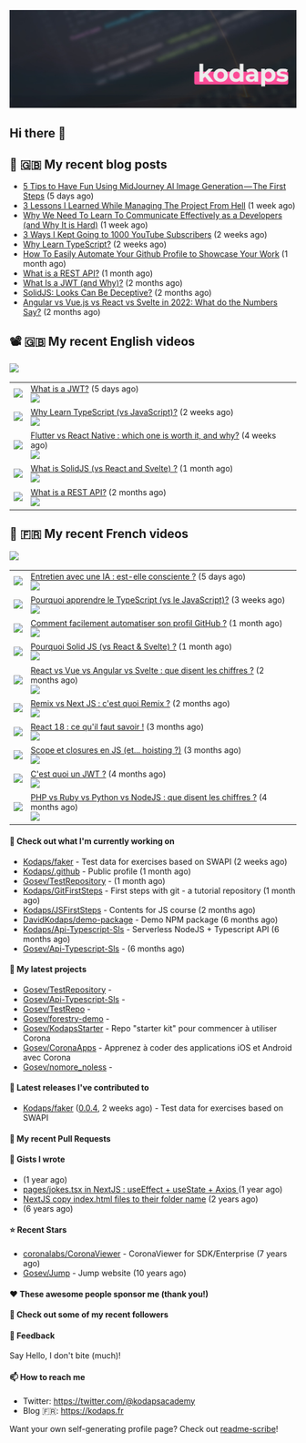 ![This is an image](images/header.jpg)

## Hi there 👋


## 📜 🇬🇧 My recent blog posts

- [5 Tips to Have Fun Using MidJourney AI Image Generation — The First Steps](https://gosev.medium.com/5-tips-to-have-fun-using-midjourney-ai-image-generation-the-first-steps-81cf44a53931?source=rss-e68daed69805------2) (5 days ago)
- [3 Lessons I Learned While Managing The Project From Hell](https://medium.com/illumination/3-lessons-i-learned-while-managing-the-project-from-hell-e31196db2d5f?source=rss-e68daed69805------2) (1 week ago)
- [Why We Need To Learn To Communicate Effectively as a Developers (and Why It is Hard)](https://gosev.medium.com/why-we-need-to-learn-to-communicate-effectively-as-a-developers-and-why-it-is-hard-756871cd1b88?source=rss-e68daed69805------2) (1 week ago)
- [3 Ways I Kept Going to 1000 YouTube Subscribers](https://medium.com/new-writers-welcome/3-ways-i-kept-going-to-1000-youtube-subscribers-d316e2ca95b4?source=rss-e68daed69805------2) (2 weeks ago)
- [Why Learn TypeScript?](https://javascript.plainenglish.io/why-learn-typescript-19d71dfb12a5?source=rss-e68daed69805------2) (2 weeks ago)
- [How To Easily Automate Your Github Profile to Showcase Your Work](https://levelup.gitconnected.com/how-to-easily-automate-your-github-profile-to-showcase-your-work-126edab12d3c?source=rss-e68daed69805------2) (1 month ago)
- [What is a REST API?](https://levelup.gitconnected.com/what-is-a-rest-api-6471b08eb575?source=rss-e68daed69805------2) (1 month ago)
- [What Is a JWT (and Why)?](https://levelup.gitconnected.com/what-is-a-jwt-nd-why-2bd0c74aa26f?source=rss-e68daed69805------2) (2 months ago)
- [SolidJS: Looks Can Be Deceptive?](https://javascript.plainenglish.io/solidjs-looks-can-be-deceptive-65b2f91360fe?source=rss-e68daed69805------2) (2 months ago)
- [Angular vs Vue.js vs React vs Svelte in 2022: What do the Numbers Say?](https://javascript.plainenglish.io/angular-vs-vue-js-vs-react-vs-svelte-in-2022-what-do-the-numbers-say-7ae38a549d8d?source=rss-e68daed69805------2) (2 months ago)

## 📽 🇬🇧 My recent English videos
<img src="https://img.shields.io/youtube/channel/subscribers/UC2DOovF-OjIQ6nHClUyLKKQ?style=for-the-badge"></img>
<table>

<tr>
<td><img src="https://img.youtube.com/vi/LF4xogh9sko/default.jpg"></img></td>
<td>
<a href="https://www.youtube.com/watch?v=LF4xogh9sko">What is a JWT?</a> (5 days ago) <br/>
<img src="https://img.shields.io/youtube/views/LF4xogh9sko?style=flat-square"> </img> 
</td>
</tr>
<tr>
<td><img src="https://img.youtube.com/vi/jFUVbiZrwlY/default.jpg"></img></td>
<td>
<a href="https://www.youtube.com/watch?v=jFUVbiZrwlY">Why Learn TypeScript (vs JavaScript)?</a> (2 weeks ago) <br/>
<img src="https://img.shields.io/youtube/views/jFUVbiZrwlY?style=flat-square"> </img> 
</td>
</tr>
<tr>
<td><img src="https://img.youtube.com/vi/0zY-5z_8D4o/default.jpg"></img></td>
<td>
<a href="https://www.youtube.com/watch?v=0zY-5z_8D4o">Flutter vs React Native : which one is worth it, and why?</a> (4 weeks ago) <br/>
<img src="https://img.shields.io/youtube/views/0zY-5z_8D4o?style=flat-square"> </img> 
</td>
</tr>
<tr>
<td><img src="https://img.youtube.com/vi/A_dUsSzxwkI/default.jpg"></img></td>
<td>
<a href="https://www.youtube.com/watch?v=A_dUsSzxwkI">What is SolidJS (vs React and Svelte) ?</a> (1 month ago) <br/>
<img src="https://img.shields.io/youtube/views/A_dUsSzxwkI?style=flat-square"> </img> 
</td>
</tr>
<tr>
<td><img src="https://img.youtube.com/vi/2CpwxpLcxfU/default.jpg"></img></td>
<td>
<a href="https://www.youtube.com/watch?v=2CpwxpLcxfU">What is a REST API?</a> (2 months ago) <br/>
<img src="https://img.shields.io/youtube/views/2CpwxpLcxfU?style=flat-square"> </img> 
</td>
</tr>
</table>

## 📜 🇫🇷 My recent French videos
<img src="https://img.shields.io/youtube/channel/subscribers/UCzdX32OIhpfrdxQRhN2s98w?style=for-the-badge"></img>
<table>

<tr>
<td><img src="https://img.youtube.com/vi/A3lJWEyo088/default.jpg"></img></td>
<td>
<a href="https://www.youtube.com/watch?v=A3lJWEyo088">Entretien avec une IA : est-elle consciente ?</a> (5 days ago) <br/>
<img src="https://img.shields.io/youtube/views/A3lJWEyo088?style=flat-square"> </img> 
</td>
</tr>
<tr>
<td><img src="https://img.youtube.com/vi/gmWPWpVXoXU/default.jpg"></img></td>
<td>
<a href="https://www.youtube.com/watch?v=gmWPWpVXoXU">Pourquoi apprendre le TypeScript (vs le JavaScript)?</a> (3 weeks ago) <br/>
<img src="https://img.shields.io/youtube/views/gmWPWpVXoXU?style=flat-square"> </img> 
</td>
</tr>
<tr>
<td><img src="https://img.youtube.com/vi/plN1GwhiO9c/default.jpg"></img></td>
<td>
<a href="https://www.youtube.com/watch?v=plN1GwhiO9c">Comment facilement automatiser son profil GitHub ?</a> (1 month ago) <br/>
<img src="https://img.shields.io/youtube/views/plN1GwhiO9c?style=flat-square"> </img> 
</td>
</tr>
<tr>
<td><img src="https://img.youtube.com/vi/4Xnt2ASdFbA/default.jpg"></img></td>
<td>
<a href="https://www.youtube.com/watch?v=4Xnt2ASdFbA">Pourquoi Solid JS (vs React &amp; Svelte) ?</a> (1 month ago) <br/>
<img src="https://img.shields.io/youtube/views/4Xnt2ASdFbA?style=flat-square"> </img> 
</td>
</tr>
<tr>
<td><img src="https://img.youtube.com/vi/5Es-oq-o0Qg/default.jpg"></img></td>
<td>
<a href="https://www.youtube.com/watch?v=5Es-oq-o0Qg">React vs Vue vs Angular vs Svelte : que disent les chiffres ?</a> (2 months ago) <br/>
<img src="https://img.shields.io/youtube/views/5Es-oq-o0Qg?style=flat-square"> </img> 
</td>
</tr>
<tr>
<td><img src="https://img.youtube.com/vi/MfBXjOgef-U/default.jpg"></img></td>
<td>
<a href="https://www.youtube.com/watch?v=MfBXjOgef-U">Remix vs Next JS : c&#39;est quoi Remix ?</a> (2 months ago) <br/>
<img src="https://img.shields.io/youtube/views/MfBXjOgef-U?style=flat-square"> </img> 
</td>
</tr>
<tr>
<td><img src="https://img.youtube.com/vi/d6nkWVUo5vw/default.jpg"></img></td>
<td>
<a href="https://www.youtube.com/watch?v=d6nkWVUo5vw">React 18 : ce qu&#39;il faut savoir !</a> (3 months ago) <br/>
<img src="https://img.shields.io/youtube/views/d6nkWVUo5vw?style=flat-square"> </img> 
</td>
</tr>
<tr>
<td><img src="https://img.youtube.com/vi/LYvQWwsKiME/default.jpg"></img></td>
<td>
<a href="https://www.youtube.com/watch?v=LYvQWwsKiME">Scope et closures en JS (et... hoisting ?)</a> (3 months ago) <br/>
<img src="https://img.shields.io/youtube/views/LYvQWwsKiME?style=flat-square"> </img> 
</td>
</tr>
<tr>
<td><img src="https://img.youtube.com/vi/5qNfPBcogCs/default.jpg"></img></td>
<td>
<a href="https://www.youtube.com/watch?v=5qNfPBcogCs">C&#39;est quoi un JWT ?</a> (4 months ago) <br/>
<img src="https://img.shields.io/youtube/views/5qNfPBcogCs?style=flat-square"> </img> 
</td>
</tr>
<tr>
<td><img src="https://img.youtube.com/vi/evT5fptnRSo/default.jpg"></img></td>
<td>
<a href="https://www.youtube.com/watch?v=evT5fptnRSo">PHP vs Ruby vs Python vs NodeJS : que disent les chiffres ?</a> (4 months ago) <br/>
<img src="https://img.shields.io/youtube/views/evT5fptnRSo?style=flat-square"> </img> 
</td>
</tr>
</table>

#### 👷 Check out what I'm currently working on

- [Kodaps/faker](https://github.com/Kodaps/faker) - Test data for exercises based on SWAPI (2 weeks ago)
- [Kodaps/.github](https://github.com/Kodaps/.github) - Public profile (1 month ago)
- [Gosev/TestRepository](https://github.com/Gosev/TestRepository) -  (1 month ago)
- [Kodaps/GitFirstSteps](https://github.com/Kodaps/GitFirstSteps) - First steps with git - a tutorial repository (1 month ago)
- [Kodaps/JSFirstSteps](https://github.com/Kodaps/JSFirstSteps) - Contents for JS course (2 months ago)
- [DavidKodaps/demo-package](https://github.com/DavidKodaps/demo-package) - Demo NPM package (6 months ago)
- [Kodaps/Api-Typescript-Sls](https://github.com/Kodaps/Api-Typescript-Sls) - Serverless NodeJS &#43; Typescript API  (6 months ago)
- [Gosev/Api-Typescript-Sls](https://github.com/Gosev/Api-Typescript-Sls) -  (6 months ago)

#### 🌱 My latest projects

- [Gosev/TestRepository](https://github.com/Gosev/TestRepository) - 
- [Gosev/Api-Typescript-Sls](https://github.com/Gosev/Api-Typescript-Sls) - 
- [Gosev/TestRepo](https://github.com/Gosev/TestRepo) - 
- [Gosev/forestry-demo](https://github.com/Gosev/forestry-demo) - 
- [Gosev/KodapsStarter](https://github.com/Gosev/KodapsStarter) - Repo &#34;starter kit&#34; pour commencer à utiliser Corona
- [Gosev/CoronaApps](https://github.com/Gosev/CoronaApps) - Apprenez à coder des applications iOS et Android avec Corona
- [Gosev/nomore_noless](https://github.com/Gosev/nomore_noless) - 


#### 🔭 Latest releases I've contributed to

- [Kodaps/faker](https://github.com/Kodaps/faker) ([0.0.4](https://github.com/Kodaps/faker/releases/tag/0.0.4), 2 weeks ago) - Test data for exercises based on SWAPI

#### 🔨 My recent Pull Requests



#### 📓 Gists I wrote

- [](https://gist.github.com/ce3defb6415b67ec03f48fa11fc158f0) (1 year ago)
- [pages/jokes.tsx in NextJS : useEffect &#43; useState &#43; Axios ](https://gist.github.com/fbd960d5a653bf0f527678f038d5bee1) (1 year ago)
- [NextJS copy index.html files to their folder name](https://gist.github.com/e04abeb6079273b3be54ee6496a0b309) (2 years ago)
- [](https://gist.github.com/a144834b9542ab523a10) (6 years ago)

#### ⭐ Recent Stars

- [coronalabs/CoronaViewer](https://github.com/coronalabs/CoronaViewer) - CoronaViewer for SDK/Enterprise (7 years ago)
- [Gosev/Jump](https://github.com/Gosev/Jump) - Jump website (10 years ago)

#### ❤️ These awesome people sponsor me (thank you!)


#### 👯 Check out some of my recent followers


#### 💬 Feedback

Say Hello, I don't bite (much)!

#### 📫 How to reach me

- Twitter: https://twitter.com/@kodapsacademy
- Blog  🇫🇷: https://kodaps.fr

Want your own self-generating profile page? Check out [readme-scribe](https://github.com/muesli/readme-scribe)!
